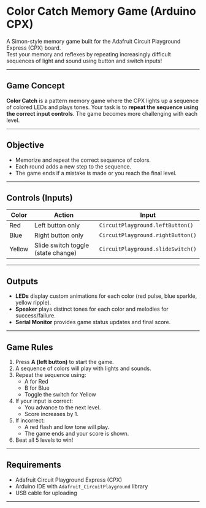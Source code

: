# Color Catch Memory Game (Arduino CPX)

A Simon-style memory game built for the Adafruit Circuit Playground Express (CPX) board.  
Test your memory and reflexes by repeating increasingly difficult sequences of light and sound using button and switch inputs!

---

## Game Concept

**Color Catch** is a pattern memory game where the CPX lights up a sequence of colored LEDs and plays tones. Your task is to **repeat the sequence using the correct input controls**. The game becomes more challenging with each level.

---

## Objective

- Memorize and repeat the correct sequence of colors.
- Each round adds a new step to the sequence.
- The game ends if a mistake is made or you reach the final level.

---

## Controls (Inputs)

| Color   | Action                       | Input                          |
|---------|------------------------------|--------------------------------|
| Red   | Left button only             | `CircuitPlayground.leftButton()`  |
| Blue  | Right button only            | `CircuitPlayground.rightButton()` |
| Yellow| Slide switch toggle (state change) | `CircuitPlayground.slideSwitch()`  |

---

## Outputs

- **LEDs** display custom animations for each color (red pulse, blue sparkle, yellow ripple).
- **Speaker** plays distinct tones for each color and melodies for success/failure.
- **Serial Monitor** provides game status updates and final score.

---

## Game Rules

1. Press **A (left button)** to start the game.
2. A sequence of colors will play with lights and sounds.
3. Repeat the sequence using:
   - A for Red
   - B for Blue
   - Toggle the switch for Yellow
4. If your input is correct:
   - You advance to the next level.
   - Score increases by 1.
5. If incorrect:
   - A red flash and low tone will play.
   - The game ends and your score is shown.
6. Beat all 5 levels to win!

---

## Requirements

- Adafruit Circuit Playground Express (CPX)
- Arduino IDE with `Adafruit_CircuitPlayground` library
- USB cable for uploading

---




